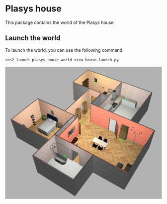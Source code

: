 # Plasys house

This package contains the world of the Plasys house.

## Launch the world

To launch the world, you can use the following command:

```bash
ros2 launch plasys_house_world view_house.launch.py
```

![Plasys house](docs/imgs/plasys_house.png)